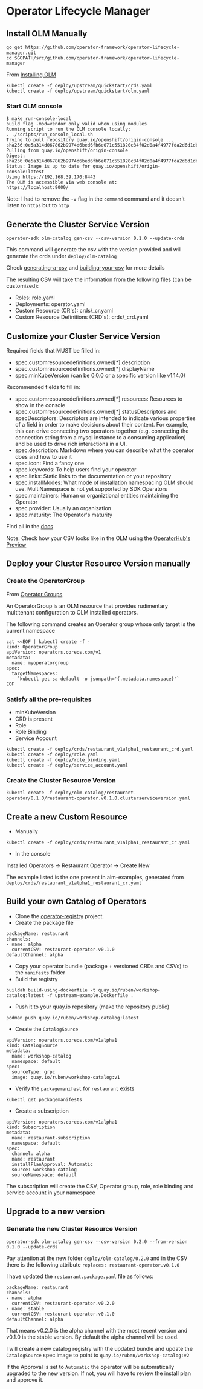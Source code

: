 # Operator Lifecycle Manager

## Install OLM Manually

```{bash}
go get https://github.com/operator-framework/operator-lifecycle-manager.git
cd $GOPATH/src/github.com/operator-framework/operator-lifecycle-manager
```

From [Installing OLM](https://github.com/operator-framework/operator-lifecycle-manager/blob/master/Documentation/install/install.md)

```{bash}
kubectl create -f deploy/upstream/quickstart/crds.yaml
kubectl create -f deploy/upstream/quickstart/olm.yaml
```

### Start OLM console

```{bash}
$ make run-console-local
build flag -mod=vendor only valid when using modules
Running script to run the OLM console locally:
. ./scripts/run_console_local.sh
Trying to pull repository quay.io/openshift/origin-console ...
sha256:0e5a314d067862b9974d6bed6fb6e071c551820c34f02d0a4f4977fda2d6d1db: Pulling from quay.io/openshift/origin-console
Digest: sha256:0e5a314d067862b9974d6bed6fb6e071c551820c34f02d0a4f4977fda2d6d1db
Status: Image is up to date for quay.io/openshift/origin-console:latest
Using https://192.168.39.170:8443
The OLM is accessible via web console at:
https://localhost:9000/
```

Note: I had to remove the `-v` flag in the `command` command and it doesn't listen to `https` but to `http`

## Generate the Cluster Service Version

```{bash}
operator-sdk olm-catalog gen-csv --csv-version 0.1.0 --update-crds
```

This command will generate the csv with the version provided and will generate the crds under `deploy/olm-catalog`

Check [generating-a-csv](https://github.com/operator-framework/operator-sdk/blob/master/doc/user/olm-catalog/generating-a-csv.md) and [building-your-csv](https://github.com/operator-framework/operator-lifecycle-manager/blob/master/Documentation/design/building-your-csv.md) for more details

The resulting CSV will take the information from the following files (can be customized):

* Roles: role.yaml
* Deployments: operator.yaml
* Custom Resource (CR's): crds/<group>_<version>_<kind>_cr.yaml
* Custom Resource Definitions (CRD's): crds/<group>_<version>_<kind>_crd.yaml

## Customize your Cluster Service Version

Required fields that MUST be filled in:

* spec.customresourcedefinitions.owned[*].description
* spec.customresourcedefinitions.owned[*].displayName
* spec.minKubeVersion (can be 0.0.0 or a specific version like v1.14.0)

Recommended fields to fill in:

* spec.customresourcedefinitions.owned[*].resources: Resources to show in the console
* spec.customresourcedefinitions.owned[*].statusDescriptors and specDescriptors: Descriptors are intended to indicate various properties of a field in order to make decisions about their content. For example, this can drive connecting two operators together (e.g. connecting the connection string from a mysql instance to a consuming application) and be used to drive rich interactions in a UI.
* spec.description: Markdown where you can describe what the operator does and how to use it
* spec.icon: Find a fancy one
* spec.keywords: To help users find your operator
* spec.links: Static links to the documentation or your repository
* spec.installModes: What mode of installation namespacing OLM should use. MultiNamespace is not yet supported by SDK Operators
* spec.maintainers: Human or organiztional entities maintaining the Operator
* spec.provider: Usually an organization
* spec.maturity: The Operator's maturity

Find all in the [docs](https://github.com/operator-framework/operator-sdk/blob/master/doc/user/olm-catalog/generating-a-csv.md#csv-fields)

Note: Check how your CSV looks like in the OLM using the [OperatorHub's Preview](https://operatorhub.io/preview)

## Deploy your Cluster Resource Version manually

### Create the OperatorGroup

From [Operator Groups](https://github.com/operator-framework/operator-lifecycle-manager/blob/master/Documentation/design/operatorgroups.md)

An OperatorGroup is an OLM resource that provides rudimentary multitenant configuration to OLM installed operators.

The following command creates an Operator group whose only target is the current namespace

```{bash}
cat <<EOF | kubectl create -f -
kind: OperatorGroup
apiVersion: operators.coreos.com/v1
metadata:
  name: myoperatorgroup
spec:
  targetNamespaces:
  - `kubectl get sa default -o jsonpath='{.metadata.namespace}'`
EOF
```

### Satisfy all the pre-requisites

* minKubeVersion
* CRD is present
* Role
* Role Binding
* Service Account

```{bash}
kubectl create -f deploy/crds/restaurant_v1alpha1_restaurant_crd.yaml
kubectl create -f deploy/role.yaml
kubectl create -f deploy/role_binding.yaml
kubectl create -f deploy/service_account.yaml
```

### Create the Cluster Resource Version

```{bash}
kubectl create -f deploy/olm-catalog/restaurant-operator/0.1.0/restaurant-operator.v0.1.0.clusterserviceversion.yaml
```

## Create a new Custom Resource

* Manually

```{bash}
kubectl create -f deploy/crds/restaurant_v1alpha1_restaurant_cr.yaml
```

* In the console

Installed Operators -> Restaurant Operator -> Create New

The example listed is the one present in alm-examples, generated from `deploy/crds/restaurant_v1alpha1_restaurant_cr.yaml`

## Build your own Catalog of Operators

* Clone the [operator-registry](https://github.com/operator-framework/operator-registry) project.
* Create the package file

```{yaml}
packageName: restaurant
channels:
- name: alpha
  currentCSV: restaurant-operator.v0.1.0
defaultChannel: alpha
```

* Copy your operator bundle (package + versioned CRDs and CSVs) to the `manifests` folder
* Build the registry

```{bash}
buildah build-using-dockerfile -t quay.io/ruben/workshop-catalog:latest -f upstream-example.Dockerfile .
```

* Push it to your quay.io repository (make the repository public)

```{bash}
podman push quay.io/ruben/workshop-catalog:latest
```

* Create the `CatalogSource`

```{yaml}
apiVersion: operators.coreos.com/v1alpha1
kind: CatalogSource
metadata:
  name: workshop-catalog
  namespace: default
spec:
  sourceType: grpc
  image: quay.io/ruben/workshop-catalog:v1
```

* Verify the `packagemanifest` for `restaurant` exists

```{bash}
kubectl get packagemanifests
```

* Create a subscription

```{yaml}
apiVersion: operators.coreos.com/v1alpha1
kind: Subscription
metadata:
  name: restaurant-subscription
  namespace: default
spec:
  channel: alpha
  name: restaurant
  installPlanApproval: Automatic
  source: workshop-catalog
  sourceNamespace: default
```

The subscription will create the CSV, Operator group, role, role binding and service account in your namespace

## Upgrade to a new version

### Generate the new Cluster Resource Version

```{bash}
operator-sdk olm-catalog gen-csv --csv-version 0.2.0 --from-version 0.1.0 --update-crds
```

Pay attention at the new folder `deploy/olm-catalog/0.2.0` and in the CSV there is the following attribute `replaces: restaurant-operator.v0.1.0`

I have updated the `restaurant.package.yaml` file as follows:

```{yaml}
packageName: restaurant
channels:
- name: alpha
  currentCSV: restaurant-operator.v0.2.0
- name: stable
  currentCSV: restaurant-operator.v0.1.0
defaultChannel: alpha
```

That means v0.2.0 is the alpha channel with the most recent version and v0.1.0 is the stable version. By default the alpha channel will be used.

I will create a new catalog registry with the updated bundle and update the `CatalogSource` spec.image to point to `quay.io/ruben/workshop-catalog:v2`

If the Approval is set to `Automatic` the operator will be automatically upgraded to the new version. If not, you will have to review the install plan and approve it.
